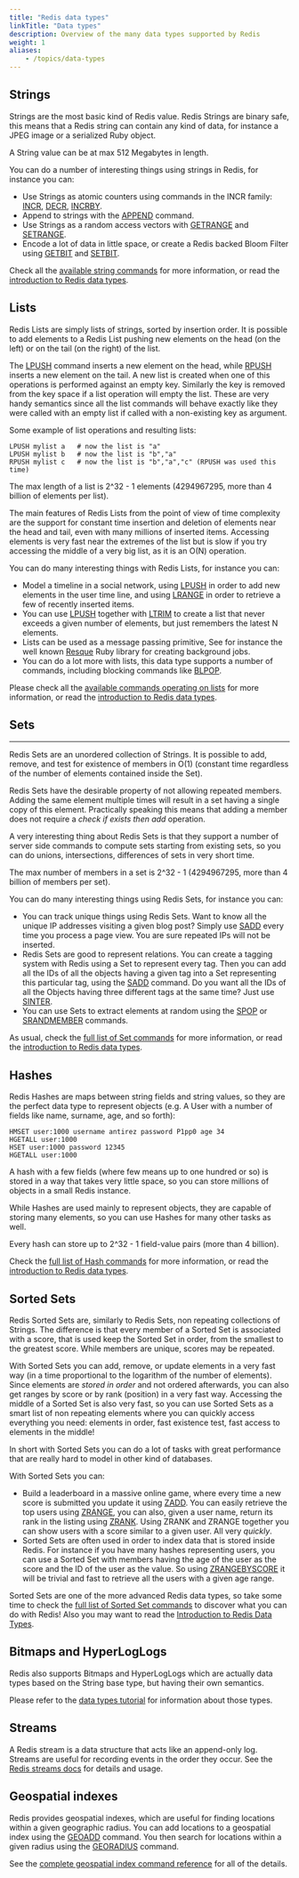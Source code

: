```yaml
---
title: "Redis data types"
linkTitle: "Data types"
description: Overview of the many data types supported by Redis
weight: 1
aliases:
    - /topics/data-types
---
```


## Strings

Strings are the most basic kind of Redis value. Redis Strings are binary safe, this means that a Redis string can contain any kind of data, for instance a
JPEG image or a serialized Ruby object.

A String value can be at max 512 Megabytes in length.

You can do a number of interesting things using strings in Redis, for instance you can:

* Use Strings as atomic counters using commands in the INCR family: [INCR](/commands/incr), [DECR](/commands/decr), [INCRBY](/commands/incrby).
* Append to strings with the [APPEND](/commands/append) command.
* Use Strings as a random access vectors with [GETRANGE](/commands/getrange) and [SETRANGE](/commands/setrange).
* Encode a lot of data in little space, or create a Redis backed Bloom Filter using [GETBIT](/commands/getbit) and [SETBIT](/commands/setbit).

Check all the [available string commands](/commands/#string) for more information, or read the [introduction to Redis data types](/topics/data-types-intro).

## Lists

Redis Lists are simply lists of strings, sorted by insertion order.
It is possible to add elements to a Redis List pushing new elements on the head  (on the left) or on the tail (on the right) of the list.

The [LPUSH](/commands/lpush) command inserts a new element on the head, while
[RPUSH](/commands/rpush) inserts a new element on the tail. A new list is created
when one of this operations is performed against an empty key.
Similarly the key is removed from the key space if a list operation will
empty the list. These are very handy semantics since all the list commands will
behave exactly like they were called with an empty list if called with a
non-existing key as argument.

Some example of list operations and resulting lists:

    LPUSH mylist a   # now the list is "a"
    LPUSH mylist b   # now the list is "b","a"
    RPUSH mylist c   # now the list is "b","a","c" (RPUSH was used this time)

The max length of a list is 2^32 - 1 elements (4294967295, more than 4 billion of elements per list).

The main features of Redis Lists from the point of view of time complexity are
the support for constant time insertion and deletion of elements near the
head and tail, even with many millions of inserted items.
Accessing elements is very fast near the extremes of the list but
is slow if you try accessing the middle of a very big list, as it is
an O(N) operation.

You can do many interesting things with Redis Lists, for instance you can:

* Model a timeline in a social network, using [LPUSH](/commands/lpush) in order to add new elements in the user time line, and using [LRANGE](/commands/lrange) in order to retrieve a few of recently inserted items.
* You can use [LPUSH](/commands/lpush) together with [LTRIM](/commands/ltrim) to create a list that never exceeds a given number of elements, but just remembers the latest N elements.
* Lists can be used as a message passing primitive, See for instance the well known [Resque](https://github.com/resque/resque) Ruby library for creating background jobs.
* You can do a lot more with lists, this data type supports a number of commands, including blocking commands like [BLPOP](/commands/blpop).

Please check all the [available commands operating on lists](/commands#list) for more information, or read the [introduction to Redis data types](/topics/data-types-intro).

## Sets
---

Redis Sets are an unordered collection of Strings. It is possible to add,
remove, and test for existence of members in O(1) (constant time regardless
of the number of elements contained inside the Set).

Redis Sets have the desirable property of not allowing repeated members. Adding the same element multiple times will result in a set having a single copy of this element. Practically speaking this means that adding a member does not require a *check if exists then add* operation.

A very interesting thing about Redis Sets is that they support a number of
server side commands to compute sets starting from existing sets, so you
can do unions, intersections, differences of sets in very short time.

The max number of members in a set is 2^32 - 1 (4294967295, more than 4 billion   of members per set).

You can do many interesting things using Redis Sets, for instance you can:

* You can track unique things using Redis Sets. Want to know all the unique IP addresses visiting a given blog post? Simply use [SADD](/commands/sadd) every time you process a page view. You are sure repeated IPs will not be inserted.
* Redis Sets are good to represent relations. You can create a tagging system with Redis using a Set to represent every tag. Then you can add all the IDs of all the objects having a given tag into a Set representing this particular tag, using the [SADD](/commands/sadd) command. Do you want all the IDs of all the Objects having three different tags at the same time? Just use [SINTER](/commands/sinter).
* You can use Sets to extract elements at random using the [SPOP](/commands/spop) or [SRANDMEMBER](/commands/srandmember) commands.


As usual, check the [full list of Set commands](/commands#set) for more information, or read the [introduction to Redis data types](/topics/data-types-intro).

## Hashes

Redis Hashes are maps between string fields and string values, so they are the perfect data type to represent objects (e.g. A User with a number of fields like name, surname, age, and so forth):

    HMSET user:1000 username antirez password P1pp0 age 34
    HGETALL user:1000
    HSET user:1000 password 12345
    HGETALL user:1000

A hash with a few fields (where few means up to one hundred or so) is stored in a way
that takes very little space, so you can store millions of objects in a small
Redis instance.

While Hashes are used mainly to represent objects, they are capable of storing many elements, so you can use Hashes for many other tasks as well.

Every hash can store up to 2^32 - 1 field-value pairs (more than 4 billion).

Check the [full list of Hash commands](/commands#hash) for more information, or read the [introduction to Redis data types](/topics/data-types-intro).

## Sorted Sets

Redis Sorted Sets are, similarly to Redis Sets, non repeating collections of
Strings. The difference is that every member of a Sorted Set is associated
with a score, that is used keep the Sorted Set in order, from the
smallest to the greatest score.  While members are unique, scores may be
repeated.

With Sorted Sets you can add, remove, or update elements in a very fast way
(in a time proportional to the logarithm of the number of elements). Since
elements are *stored in order* and not ordered afterwards, you can also get
ranges by score or by rank (position) in a very fast way.
Accessing the middle of a Sorted Set is also very fast, so you can use
Sorted Sets as a smart list of non repeating elements where you can quickly access
everything you need: elements in order, fast existence test, fast access
to elements in the middle!

In short with Sorted Sets you can do a lot of tasks with great performance
that are really hard to model in other kind of databases.

With Sorted Sets you can:

* Build a leaderboard in a massive online game, where every time a new score
is submitted you update it using [ZADD](/commands/zadd). You can easily
retrieve the top users using [ZRANGE](/commands/zrange), you can also, given a
user name, return its rank in the listing using [ZRANK](/commands/zrank).
Using ZRANK and ZRANGE together you can show users with a score similar to
a given user. All very *quickly*.
* Sorted Sets are often used in order to index data that is stored inside Redis.
For instance if you have many hashes representing users, you can use a Sorted Set with members having the age of the user as the score and the ID of the user as the value. So using [ZRANGEBYSCORE](/commands/zrangebyscore) it will be trivial and fast to retrieve all the users with a given age range.


Sorted Sets are one of the more advanced Redis data types, so take some time to check the [full list of Sorted Set commands](/commands#sorted_set) to discover what you can do with Redis! Also you may want to read the [Introduction to Redis Data Types](/topics/data-types-intro).

## Bitmaps and HyperLogLogs

Redis also supports Bitmaps and HyperLogLogs which are actually data types
based on the String base type, but having their own semantics.

Please refer to the [data types tutorial](/docs/manual/data-types/data-types-tutorial) for information about those types.

## Streams

A Redis stream is a data structure that acts like an append-only log. Streams are useful for recording events in the order they occur. See the [Redis streams docs](/docs/manual/data-types/streams) for details and usage.

## Geospatial indexes

Redis provides geospatial indexes, which are useful for finding locations within a given geographic radius. You can add locations to a geospatial index using the [GEOADD](/commands/geoadd) command. You then search for locations within a given radius using the [GEORADIUS](/commands/georadius) command.

See the [complete geospatial index command reference](commands/?group=geo) for all of the details.
